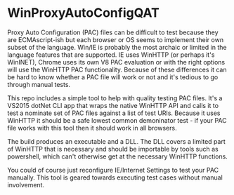 # WinProxyAutoConfigQAT

Proxy Auto Configuration (PAC) files can be difficult to test because they are ECMAscript-ish but each browser or OS seems to implement their own subset of the language. Win/IE is probably the most archaic or limited in the language features that are supported. IE uses WinHTTP (or perhaps it's WinINET), Chrome uses its own V8 PAC evaluation or with the right options will use the WinHTTP PAC functionality. Because of these differences it can be hard to know whether a PAC file will work or not and it's tedious to go through manual tests.

This repo includes a simple tool to help with quality testing PAC files. It's a VS2015 dotNet CLI app that wraps the native WinHTTP API and calls it to test a nominate set of PAC files against a list of test URIs. Because it uses WinHTTP it should be a safe lowest common demoninator test - if your PAC file works with this tool then it should work in all browsers.

The build produces an executable and a DLL. The DLL covers a limited part of WinHTTP that is necessary and should be importable by tools such as powershell, which can't otherwise get at the necessary WinHTTP functions.

You could of course just reconfigure IE/Internet Settings to test your PAC manually. This tool is geared towards executing test cases without manual involvement.
